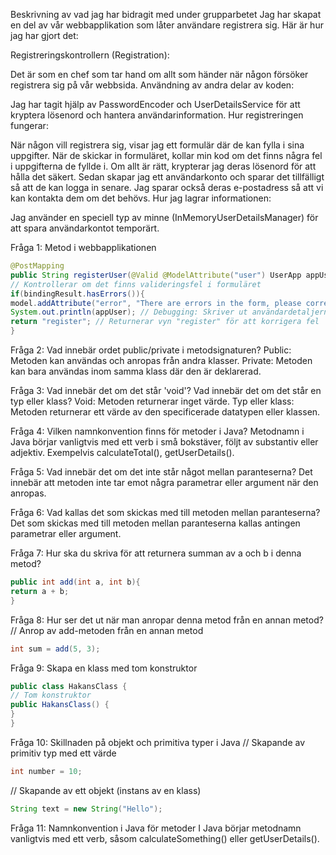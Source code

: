 Beskrivning av vad jag har bidragit med under grupparbetet
Jag har skapat en del av vår webbapplikation som låter användare registrera sig. Här är hur jag har gjort det:

Registreringskontrollern (Registration):

Det är som en chef som tar hand om allt som händer när någon försöker registrera sig på vår webbsida.
Användning av andra delar av koden:

Jag har tagit hjälp av PasswordEncoder och UserDetailsService för att kryptera lösenord och hantera användarinformation.
Hur registreringen fungerar:

När någon vill registrera sig, visar jag ett formulär där de kan fylla i sina uppgifter.
När de skickar in formuläret, kollar min kod om det finns några fel i uppgifterna de fyllde i.
Om allt är rätt, krypterar jag deras lösenord för att hålla det säkert.
Sedan skapar jag ett användarkonto och sparar det tillfälligt så att de kan logga in senare.
Jag sparar också deras e-postadress så att vi kan kontakta dem om det behövs.
Hur jag lagrar informationen:

Jag använder en speciell typ av minne (InMemoryUserDetailsManager) för att spara användarkontot temporärt.

Fråga 1: Metod i webbapplikationen
```java
@PostMapping
public String registerUser(@Valid @ModelAttribute("user") UserApp appUser, BindingResult bindingResult, Model model){
// Kontrollerar om det finns valideringsfel i formuläret
if(bindingResult.hasErrors()){
model.addAttribute("error", "There are errors in the form, please correct them");
System.out.println(appUser); // Debugging: Skriver ut användardetaljerna till konsolen
return "register"; // Returnerar vyn "register" för att korrigera fel
}
```

Fråga 2: Vad innebär ordet public/private i metodsignaturen?
Public: Metoden kan användas och anropas från andra klasser.
Private: Metoden kan bara användas inom samma klass där den är deklarerad.

Fråga 3: Vad innebär det om det står 'void'? Vad innebär det om det står en typ eller klass?
Void: Metoden returnerar inget värde.
Typ eller klass: Metoden returnerar ett värde av den specificerade datatypen eller klassen.

Fråga 4: Vilken namnkonvention finns för metoder i Java?
Metodnamn i Java börjar vanligtvis med ett verb i små bokstäver, följt av substantiv eller adjektiv. Exempelvis calculateTotal(), getUserDetails(). 

Fråga 5: Vad innebär det om det inte står något mellan paranteserna?
Det innebär att metoden inte tar emot några parametrar eller argument när den anropas.

Fråga 6: Vad kallas det som skickas med till metoden mellan paranteserna?
Det som skickas med till metoden mellan paranteserna kallas antingen parametrar eller argument.

Fråga 7: Hur ska du skriva för att returnera summan av a och b i denna metod?
```java
public int add(int a, int b){
return a + b;
}
```

Fråga 8: Hur ser det ut när man anropar denna metod från en annan metod?
// Anrop av add-metoden från en annan metod
```java 
int sum = add(5, 3);
```
Fråga 9: Skapa en klass med tom konstruktor
```java
public class HakansClass {
// Tom konstruktor
public HakansClass() {
}
}
```
Fråga 10: Skillnaden på objekt och primitiva typer i Java
// Skapande av primitiv typ med ett värde
```java
int number = 10;
```
// Skapande av ett objekt (instans av en klass)
```java
String text = new String("Hello");
```
Fråga 11: Namnkonvention i Java för metoder
I Java börjar metodnamn vanligtvis med ett verb, såsom calculateSomething() eller getUserDetails().